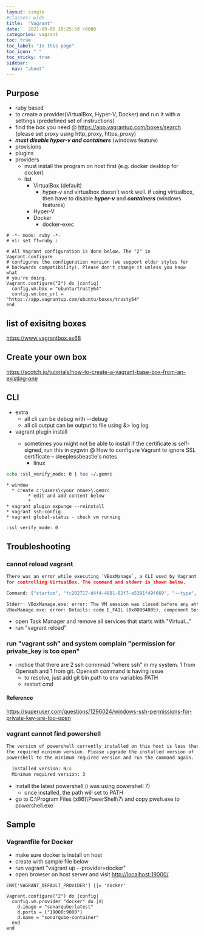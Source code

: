 ```yaml
---
layout: single
#classes: wide
title:  "Vagrant"
date:   2021-09-06 10:25:50 +0800
categories: vagrant
toc: true
toc_label: "In this page"
toc_icon: " "
toc_sticky: true
sidebar:
  nav: "about"
---
```


## Purpose

* ruby based
* to create a provider(VirtualBox, Hyper-V, Docker) and run it with a settings (predefined set of instructions)
* find the box you need @ <https://app.vagrantup.com/boxes/search> (please set proxy using http_proxy, https_proxy)
* ***must disable hyper-v and containers*** (windows feature)
* provisions
* plugins
* providers
  * must install the program on host first (e.g. docker desktop for docker)
  * list
    * VirtualBox (default)
      * hyper-v and virtualbox doesn't work well. if using virtualbox, then have to disable ***hyper-v*** and ***containers*** (windows features)
    * Hyper-V
    * Docker
      * docker-exec

```Vagrantfile
# -*- mode: ruby -*-
# vi: set ft=ruby :

# All Vagrant configuration is done below. The "2" in Vagrant.configure
# configures the configuration version (we support older styles for
# backwards compatibility). Please don't change it unless you know what
# you're doing.
Vagrant.configure("2") do |config|
  config.vm.box = "ubuntu/trusty64"
  config.vm.box_url = "https://app.vagrantup.com/ubuntu/boxes/trusty64"
end
```

## list of exisitng boxes

<https://www.vagrantbox.es68>

## Create your own box

<https://scotch.io/tutorials/how-to-create-a-vagrant-base-box-from-an-existing-one>

## CLI

* extra
  * all cli can be debug with --debug
  * all cli output can be output to file using &> log.log
* vagrant plugin install <plugin name>
  * sometimes you might not be able to install if the certificate is self-signed, run this in cygwin @  How to configure Vagrant to ignore SSL certificate – sleeplessbeastie's notes
    * linux

```sh
echo :ssl_verify_mode: 0 | tee ~/.gemrc 
```

    * window
      * create c:\users\<your nmae>\.gemrc 
			* edit and add content below
			* 
	* vagrant plugin expunge --reinstall
	* vagrant ssh-config
	* vagrant global-status - check vm running

```txt
:ssl_verify_mode: 0
```

## Troubleshooting

### cannot reload vagrant

```cmd
There was an error while executing `VBoxManage`, a CLI used by Vagrant
for controlling VirtualBox. The command and stderr is shown below.

Command: ["startvm", "fc202717-d4f4-4881-82f7-a5391f49f669", "--type", "headless"]

Stderr: VBoxManage.exe: error: The VM session was closed before any attempt to power it on
VBoxManage.exe: error: Details: code E_FAIL (0x80004005), component SessionMachine, interface ISession
```

* open Task Manager and remove all services that starts with "Virtual..."
* run "vagrant reload"

### run "vagrant ssh" and system complain "permission for private_key is too open"

* i notice that there are 2 ssh commnad "where ssh" in my system. 1 from Openssh and 1 from git. Openssh command is having issue
  * to resolve, just add git bin path to env variables PATH
  * restart cmd

#### Reference

<https://superuser.com/questions/1296024/windows-ssh-permissions-for-private-key-are-too-open>

### vagrant cannot find powershell

```cmd
The version of powershell currently installed on this host is less than
the required minimum version. Please upgrade the installed version of
powershell to the minimum required version and run the command again.

  Installed version: N/A
  Minimum required version: 3
```

* install the latest powershell (i was using powershell 7)
  * once installed, the path will set to PATH
* go to C:\Program Files (x86)\PowerShell\7\ and copy pwsh.exe to powershell.exe

## Sample

### Vagrantfile for Docker

* make sure docker is install on host
* create with sample file below
* run vagrant "vagrant up --provider=docker"
* open browser on host server and visit <http://localhost:19000/>

```vagrantfile
ENV['VAGRANT_DEFAULT_PROVIDER'] ||= 'docker'

Vagrant.configure("2") do |config|
  config.vm.provider "docker" do |d|
    d.image = "sonarqube:latest"
    d.ports = ["19000:9000"]
    d.name = "sonarqube-container"
  end
end
```

